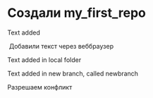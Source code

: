 # Создали my_first_repo

Text added

 Добавили текст через веббраузер

Text added in local folder

Text added in new branch, called newbranch

Разрешаем конфликт
